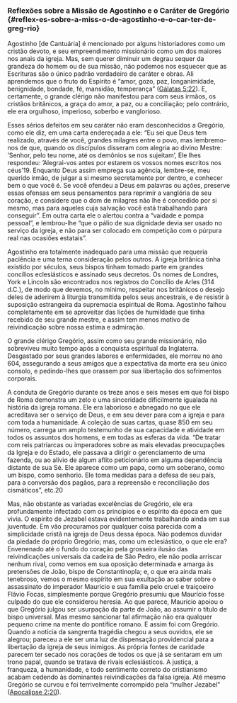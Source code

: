 ### Reflexões sobre a Missão de Agostinho e o Caráter de Gregório {#reflex-es-sobre-a-miss-o-de-agostinho-e-o-car-ter-de-greg-rio}

Agostinho [de Cantuária] é mencionado por alguns historiadores como um cristão devoto, e seu empreendimento missionário como um dos maiores nos anais da igreja. Mas, sem querer diminuir um degrau sequer da grandeza do homem ou de sua missão, não podemos nos esquecer que as Escrituras são o único padrão verdadeiro de caráter e obras. Ali aprendemos que o fruto do Espírito é “amor, gozo, paz, longanimidade, benignidade, bondade, fé, mansidão, temperança” ([Gálatas 5:22](http://bibliaonline.com.br/acf/gl/5/22)). E, certamente, o grande clérigo não manifestou para com seus irmãos, os cristãos britânicos, a graça do amor, a paz, ou a conciliação; pelo contrário, ele era orgulhoso, imperioso, soberbo e vanglorioso.

Esses sérios defeitos em seu caráter não eram desconhecidos a Gregório, como ele diz, em uma carta endereçada a ele: “Eu sei que Deus tem realizado, através de você, grandes milagres entre o povo, mas lembremo-nos de que, quando os discípulos disseram com alegria ao divino Mestre: ’Senhor, pelo teu nome, até os demônios se nos sujeitam’, Ele lhes respondeu: ’Alegrai-vos antes por estarem os vossos nomes escritos nos céus’19\. Enquanto Deus assim emprega sua agência, lembre-se, meu querido irmão, de julgar a si mesmo secretamente por dentro, e conhecer bem o que você é. Se você ofendeu a Deus em palavras ou ações, preserve essas ofensas em seus pensamentos para reprimir a vanglória de seu coração, e considere que o dom de milagres não lhe é concedido por si mesmo, mas para aqueles cuja salvação você está trabalhando para conseguir”. Em outra carta ele o alertou contra a “vaidade e pompa pessoal”, e lembrou-lhe “que o pálio de sua dignidade devia ser usado no serviço da igreja, e não para ser colocado em competição com o púrpura real nas ocasiões estatais”.

Agostinho era totalmente inadequado para uma missão que requeria paciência e uma terna consideração pelos outros. A igreja britânica tinha existido por séculos, seus bispos tinham tomado parte em grandes concílios eclesiásticos e assinado seus decretos. Os nomes de Londres, York e Lincoln são encontrados nos registros do Concílio de Arles (314 d.C.), de modo que devemos, no mínimo, respeitar nos britânicos o desejo deles de aderirem à liturgia transmitida pelos seus ancestrais, e de resistir à suposição estrangeira da supremacia espiritual de Roma. Agostinho falhou completamente em se aproveitar das lições de humildade que tinha recebido de seu grande mestre, e assim tem menos motivo de reivindicação sobre nossa estima e admiração.

O grande clérigo Gregório, assim como seu grande missionário, não sobreviveu muito tempo após a conquista espiritual da Inglaterra. Desgastado por seus grandes labores e enfermidades, ele morreu no ano 604, assegurando a seus amigos que a expectativa da morte era seu único consolo, e pedindo-lhes que orassem por sua libertação dos sofrimentos corporais.

A conduta de Gregório durante os treze anos e seis meses em que foi bispo de Roma demonstra um zelo e uma sinceridade dificilmente igualada na história da igreja romana. Ele era laborioso e abnegado no que ele acreditava ser o serviço de Deus, e em seu dever para com a igreja e para com toda a humanidade. A coleção de suas cartas, quase 850 em seu número, carrega um amplo testemunho de sua capacidade e atividade em todos os assuntos dos homens, e em todas as esferas da vida. “De tratar com reis patriarcas ou imperadores sobre as mais elevadas preocupações da Igreja e do Estado, ele passava a dirigir o gerenciamento de uma fazenda, ou ao alívio de algum aflito peticionário em alguma dependência distante de sua Sé. Ele aparece como um papa, como um soberano, como um bispo, como senhorio. Ele toma medidas para a defesa de seu país, para a conversão dos pagãos, para a repreensão e reconciliação dos cismáticos”, etc.20

Mas, não obstante as variadas excelências de Gregório, ele era profundamente infectado com os princípios e o espírito da época em que vivia. O espírito de Jezabel estava evidentemente trabalhando ainda em sua juventude. Em vão procuramos por qualquer coisa parecida com a simplicidade cristã na igreja de Deus dessa época. Não podemos duvidar da piedade do próprio Gregório; mas, como um eclesiástico, o que ele era? Envenenado até o fundo do coração pela grosseira ilusão das reivindicações universais da cadeira de São Pedro, ele não podia arriscar nenhum rival, como vemos em sua oposição determinada e amarga às pretensões de João, bispo de Constantinopla; e, o que era ainda mais tenebroso, vemos o mesmo espírito em sua exultação ao saber sobre o assassinato do imperador Maurício e sua família pelo cruel e traiçoeiro Flávio Focas, simplesmente porque Gregório presumiu que Maurício fosse culpado do que ele considerou heresia. Ao que parece, Maurício apoiou o que Gregório julgou ser usurpação da parte de João, ao assumir o título de bispo universal. Mas mesmo sancionar tal afirmação não era qualquer pequeno crime na mente do pontífice romano. E assim foi com Gregório. Quando a notícia da sangrenta tragédia chegou a seus ouvidos, ele se alegrou; pareceu a ele ser uma luz de dispensação providencial para a libertação da igreja de seus inimigos. As própria fontes de caridade parecem ter secado nos corações de todos os que já se sentaram em um trono papal, quando se tratava de rivais eclesiásticos. A justiça, a franqueza, a humanidade, e todo sentimento correto do cristianismo acabam cedendo às dominantes reivindicações da falsa igreja. Até mesmo Gregório se curvou e foi terrivelmente corrompido pela “mulher Jezabel” ([Apocalipse 2:20](http://bibliaonline.com.br/acf/ap/2/20)).